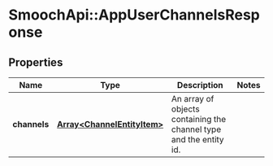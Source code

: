 # SmoochApi::AppUserChannelsResponse

## Properties
Name | Type | Description | Notes
------------ | ------------- | ------------- | -------------
**channels** | [**Array&lt;ChannelEntityItem&gt;**](ChannelEntityItem.md) | An array of objects containing the channel type and the entity id. | 


